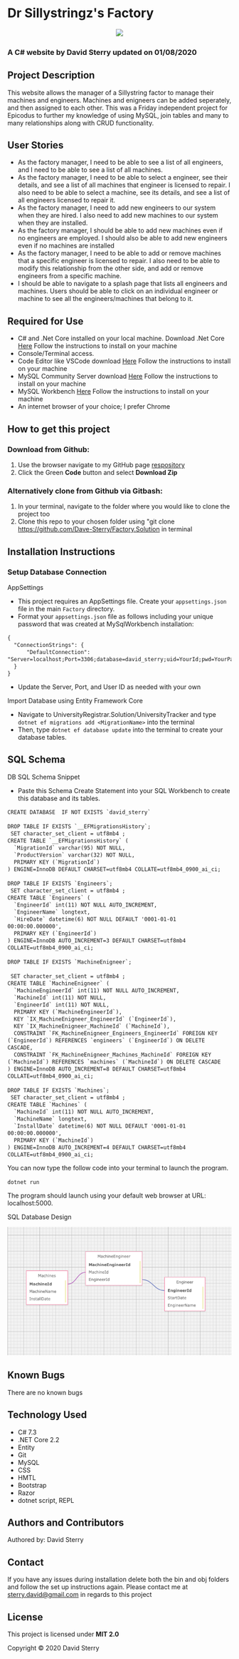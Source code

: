 # Dr Sillystringz's Factory
<div align="center">
<img src="https://github.com/Dave-Sterry.png" width="200px" height="auto">
</div>

### A C# website by David Sterry updated on 01/08/2020


## **Project Description**

This website allows the manager of a Sillystring factor to manage their machines and engineers. Machines and enigneers can be added seperately, and then assigned to each other. This was a Friday independent project for Epicodus to further my knowledge of using MySQL, join tables and many to many relationships along with CRUD functionality.  

## **User Stories**
* As the factory manager, I need to be able to see a list of all engineers, and I need to be able to see a list of all machines.
* As the factory manager, I need to be able to select a engineer, see their details, and see a list of all machines that engineer is licensed to repair. I also need to be able to select a machine, see its details, and see a list of all engineers licensed to repair it.
* As the factory manager, I need to add new engineers to our system when they are hired. I also need to add new machines to our system when they are installed.
* As the factory manager, I should be able to add new machines even if no engineers are employed. I should also be able to add new engineers even if no machines are installed
* As the factory manager, I need to be able to add or remove machines that a specific engineer is licensed to repair. I also need to be able to modify this relationship from the other side, and add or remove engineers from a specific machine.
* I should be able to navigate to a splash page that lists all engineers and machines. Users should be able to click on an individual engineer or machine to see all the engineers/machines that belong to it.



## **Required for Use**
* C# and .Net Core installed on your local machine. Download .Net Core [Here](https://dotnet.microsoft.com/download) Follow the instructions to install on your machine
* Console/Terminal access.
* Code Editor like VSCode download [Here](https://code.visualstudio.com/) Follow the instructions to install on your machine
* MySQL Community Server download [Here](https://dev.mysql.com/downloads/mysql/) Follow the instructions to install on your machine
* MySQL Workbench [Here](https://www.mysql.com/products/workbench/) Follow the instructions to install on your machine
* An internet browser of your choice; I prefer Chrome


## **How to get this project** 

### Download from Github:
1. Use the browser navigate to my GitHub page [respository](https://github.com/Dave-Sterry/Factory.Solution)
2. Click the Green **Code** button and select **Download Zip**

### Alternatively clone from Github via Gitbash:
1. In your terminal, navigate to the folder where you would like to clone the project too
2. Clone this repo to your chosen folder using "git clone https://github.com/Dave-Sterry/Factory.Solution in terminal


## **Installation Instructions**
### **Setup Database Connection**

AppSettings
* This project requires an AppSettings file. Create your `appsettings.json` file in the main `Factory` directory. 
* Format your `appsettings.json` file as follows including your unique password that was created at MySqlWorkbench installation:

```
{
  "ConnectionStrings": {
      "DefaultConnection": "Server=localhost;Port=3306;database=david_sterry;uid=YourId;pwd=YourPassword;"
  }
}
```
* Update the Server, Port, and User ID as needed with your own

Import Database using Entity Framework Core
* Navigate to UniversityRegistrar.Solution/UniversityTracker and type `dotnet ef migrations add <MigrationName>` into the terminal
* Then, type `dotnet ef database update` into the terminal to create your database tables.


## **SQL Schema**

DB SQL Schema Snippet
* Paste this Schema Create Statement into your SQL Workbench to create this database and its tables.
```
CREATE DATABASE  IF NOT EXISTS `david_sterry` 

DROP TABLE IF EXISTS `__EFMigrationsHistory`;
 SET character_set_client = utf8mb4 ;
CREATE TABLE `__EFMigrationsHistory` (
  `MigrationId` varchar(95) NOT NULL,
  `ProductVersion` varchar(32) NOT NULL,
  PRIMARY KEY (`MigrationId`)
) ENGINE=InnoDB DEFAULT CHARSET=utf8mb4 COLLATE=utf8mb4_0900_ai_ci;

DROP TABLE IF EXISTS `Engineers`;
 SET character_set_client = utf8mb4 ;
CREATE TABLE `Engineers` (
  `EngineerId` int(11) NOT NULL AUTO_INCREMENT,
  `EngineerName` longtext,
  `HireDate` datetime(6) NOT NULL DEFAULT '0001-01-01 00:00:00.000000',
  PRIMARY KEY (`EngineerId`)
) ENGINE=InnoDB AUTO_INCREMENT=3 DEFAULT CHARSET=utf8mb4 COLLATE=utf8mb4_0900_ai_ci;

DROP TABLE IF EXISTS `MachineEnigneer`;

 SET character_set_client = utf8mb4 ;
CREATE TABLE `MachineEnigneer` (
  `MachineEngineerId` int(11) NOT NULL AUTO_INCREMENT,
  `MachineId` int(11) NOT NULL,
  `EngineerId` int(11) NOT NULL,
  PRIMARY KEY (`MachineEngineerId`),
  KEY `IX_MachineEnigneer_EngineerId` (`EngineerId`),
  KEY `IX_MachineEnigneer_MachineId` (`MachineId`),
  CONSTRAINT `FK_MachineEnigneer_Engineers_EngineerId` FOREIGN KEY (`EngineerId`) REFERENCES `engineers` (`EngineerId`) ON DELETE CASCADE,
  CONSTRAINT `FK_MachineEnigneer_Machines_MachineId` FOREIGN KEY (`MachineId`) REFERENCES `machines` (`MachineId`) ON DELETE CASCADE
) ENGINE=InnoDB AUTO_INCREMENT=8 DEFAULT CHARSET=utf8mb4 COLLATE=utf8mb4_0900_ai_ci;

DROP TABLE IF EXISTS `Machines`;
 SET character_set_client = utf8mb4 ;
CREATE TABLE `Machines` (
  `MachineId` int(11) NOT NULL AUTO_INCREMENT,
  `MachineName` longtext,
  `InstallDate` datetime(6) NOT NULL DEFAULT '0001-01-01 00:00:00.000000',
  PRIMARY KEY (`MachineId`)
) ENGINE=InnoDB AUTO_INCREMENT=4 DEFAULT CHARSET=utf8mb4 COLLATE=utf8mb4_0900_ai_ci;
```
You can now type the follow code into your terminal to launch the program.

<code>dotnet run</code>

The program should launch using your default web browser at URL: localhost:5000.

SQL Database Design
<center>
<img style="width: 50% height: 50%" src="./ReadMeAssets/FactoryDB.png">
</center>


## **Known Bugs**
There are no known bugs

## **Technology Used**
* C# 7.3
* .NET Core 2.2
* Entity
* Git
* MySQL
* CSS
* HMTL
* Bootstrap
* Razor
* dotnet script, REPL
  
## **Authors and Contributors**
Authored by: David Sterry

## **Contact**
If you have any issues during installation delete both the bin and obj folders and follow the set up instructions again. Please contact me at sterry.david@gmail.com in regards to this project

## **License**

This project is licensed under **MIT 2.0**

Copyright © 2020 David Sterry


